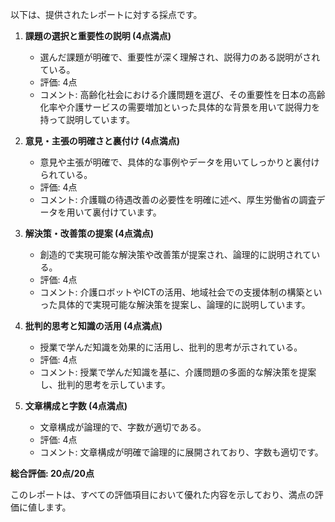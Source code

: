 以下は、提供されたレポートに対する採点です。

1. **課題の選択と重要性の説明 (4点満点)**
   - 選んだ課題が明確で、重要性が深く理解され、説得力のある説明がされている。
   - 評価: 4点
   - コメント: 高齢化社会における介護問題を選び、その重要性を日本の高齢化率や介護サービスの需要増加といった具体的な背景を用いて説得力を持って説明しています。

2. **意見・主張の明確さと裏付け (4点満点)**
   - 意見や主張が明確で、具体的な事例やデータを用いてしっかりと裏付けられている。
   - 評価: 4点
   - コメント: 介護職の待遇改善の必要性を明確に述べ、厚生労働省の調査データを用いて裏付けています。

3. **解決策・改善策の提案 (4点満点)**
   - 創造的で実現可能な解決策や改善策が提案され、論理的に説明されている。
   - 評価: 4点
   - コメント: 介護ロボットやICTの活用、地域社会での支援体制の構築といった具体的で実現可能な解決策を提案し、論理的に説明しています。

4. **批判的思考と知識の活用 (4点満点)**
   - 授業で学んだ知識を効果的に活用し、批判的思考が示されている。
   - 評価: 4点
   - コメント: 授業で学んだ知識を基に、介護問題の多面的な解決策を提案し、批判的思考を示しています。

5. **文章構成と字数 (4点満点)**
   - 文章構成が論理的で、字数が適切である。
   - 評価: 4点
   - コメント: 文章構成が明確で論理的に展開されており、字数も適切です。

**総合評価: 20点/20点**

このレポートは、すべての評価項目において優れた内容を示しており、満点の評価に値します。